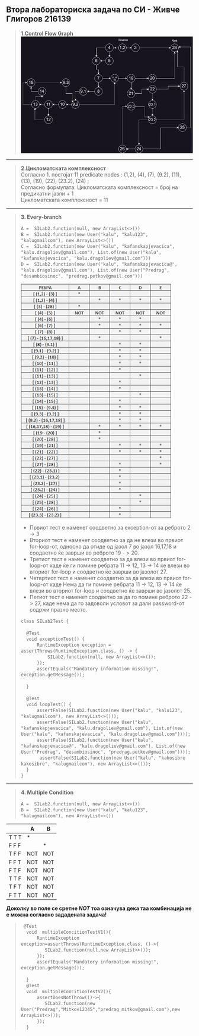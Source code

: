 ## Втора лабораториска задача по СИ - Живче Глигоров 216139 <br>
> **1.Control Flow Graph** <br>
>  ![CFG](./CFG.jpg) 

<hr></hr>

> **2.Цикломатската комплексност** <br>
> Согласно 1. постојат 11 predicate nodes : (1,2), (4), (7), (9.2), (11), (13), (19), (22), (23.2), (24) ; <br>
> Согласно формулата: Цикломатската комплексност = број на предикатни јазли + 1 <br>
> Цикломатската комплексност = 11 <br>

<hr></hr>


> **3. Every-branch** <br>
> ```
> A =  SILab2.function(null, new ArrayList<>())  
> B =  SILab2.function(new User("kalu", "kalu123", "kalugmailcom"), new ArrayList<>()) 
> C =  SILab2.function(new User("kalu", "kafanskapjevacica", "kalu.dragoliev@gmail.com"), List.of(new User("kalu", "kafanskajevacica", "kalu.dragoliev@gmail.com"))) 
> D =  SILab2.function(new User("kalu", "kafanskapjevacica@", "kalu.dragoliev@gmail.com"), List.of(new User("Predrag", "desambiosinoc", "predrag.petkov@gmail.com"))) 
> ````
> ![table](./table.png)
> - Првиот тест е наменет соодветно за exception-от за реброто 2 -> 3
> - Вториот тест е наменет соодветно за да не влези во  првиот for-loop-от, односно да отиде од јазол 7 во јазол 16,17,18 и соодветно ќе заврши во реброто 19 - > 20.
> - Третиот тест е наменет соодветно за да влези во првиот for-loop-от каде ќе ги помине ребрата 11 -> 12, 13 -> 14  ќе влези во вториот for-loop и соодветно ќе заврши во јазолот 27.
> - Четвртиот тест е наменет соодветно за да влези во првиот for-loop-от каде Нема да  ги помине ребрата 11 -> 12, 13 -> 14  ќе влези во вториот for-loop и соодветно ќе заврши во јазолот 25.
> - Петиот тест е наменет соодветно за да го помине реброто  22 -> 27, каде нема да го задоволи условот за дали password-от содржи празно место.
> ```
> class SILab2Test {
>
>   @Test
>   void exceptionTest() {
>       RuntimeException exception = assertThrows(RuntimeException.class, () -> {
>           SILab2.function(null, new ArrayList<>());
>       });
>       assertEquals("Mandatory information missing!", exception.getMessage());
>
>   }
>
>   @Test
>   void loopTest() {
>       assertFalse(SILab2.function(new User("kalu", "kalu123", "kalugmailcom"), new ArrayList<>()));
>       assertFalse(SILab2.function(new User("kalu", "kafanskapjevacica", "kalu.dragoliev@gmail.com"), List.of(new User("kalu", "kafanskajevacica", "kalu.dragoliev@gmail.com"))));
>       assertFalse(SILab2.function(new User("kalu", "kafanskapjevacica@", "kalu.dragoliev@gmail.com"), List.of(new User("Predrag", "desambiosinoc", "predrag.petkov@gmail.com"))));
>        assertFalse(SILab2.function(new User("kalu", "kakosibre kakosibre", "kalugmailcom"), new ArrayList<>()));
>   }
> }
> ```

<hr></hr>

> **4. Multiple Condition**
> ```
> A =  SILab2.function(null, new ArrayList<>()) 
> B =  SILab2.function(new User("kalu", "kalu123", "kalugmailcom"), new ArrayList<>()) 
> ````
 | | A | 	B | 
 | :---------- | ---------- |   ---------- | 
 | T T T |	* |  |	
 | F F F	|	  | * |
 | T F F	| NOT | NOT |
 | F F T	| NOT |	NOT |
 | F T F	| NOT |	NOT |
 | T T F	| NOT |	NOT |
 | T F T	| NOT |	NOT |
 | F T T	| NOT |	NOT |
 
 **Доколку во поле се сретне _NOT_ тоа означува дека таа комбинација не е можна согласно зададената задача!**
> ```
>  @Test
>   void  multipleConcitionTestV1(){
>       RuntimeException exception=assertThrows(RuntimeException.class, ()->{
>          SILab2.function(null,new ArrayList<>());
>       });
>       assertEquals("Mandatory information missing!", exception.getMessage());
>
>   }
>   @Test
>   void  multipleConcitionTestV2(){
>       assertDoesNotThrow(()->{
>          SILab2.function(new User("Predrag","Mitkov12345","predrag_mitkov@gmail.com"),new ArrayList<>());
>       });
>   }
> ````
